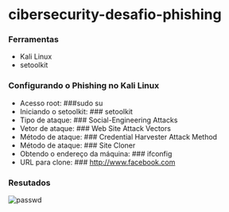 # cibersecurity-desafio-phishing

### Ferramentas
- Kali Linux
- setoolkit

### Configurando o Phishing no Kali Linux
- Acesso root: ###sudo su
- Iniciando o setoolkit: ### setoolkit
- Tipo de ataque: ### Social-Engineering Attacks
- Vetor de ataque: ### Web Site Attack Vectors
- Método de ataque: ### Credential Harvester Attack Method 
- Método de ataque: ### Site Cloner
- Obtendo o endereço da máquina: ### ifconfig
- URL para clone: ### http://www.facebook.com

### Resutados


![passwd](https://github.com/user-attachments/assets/09df9564-1f7a-4ea9-a3ac-0b3acca73812)
